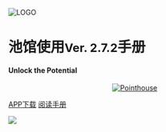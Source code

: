 ![LOGO](_pic/earth-globe.svg)

# 池馆使用<small>Ver. 2.7.2</small>手册
#### Unlock the Potential

<p align="center">
<a href="https://www.pointhouse.cn" target="_blank"><img src="https://img.shields.io/badge/NewEra-English-red?logo=AerLingus&style=plastic" alt="Pointhouse"></a>
</p>

[<span class="ps-icon ps-icon-download"></span> APP下载](http://www.pointhouse.cn/download)
[<span class="ps-icon ps-icon-readernaut"></span> 阅读手册](README)

![](_pic/SouthwestMap.png)